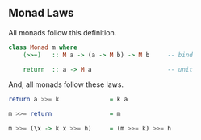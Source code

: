 
## Monad Laws

All monads follow this definition.

```haskell
class Monad m where
    (>>=)   :: M a -> (a -> M b) -> M b     -- bind

    return  :: a -> M a                     -- unit
```

And, all monads follow these laws.

```haskell
return a >>= k              = k a

m >>= return                = m

m >>= (\x -> k x >>= h)     = (m >>= k) >>= h
```
